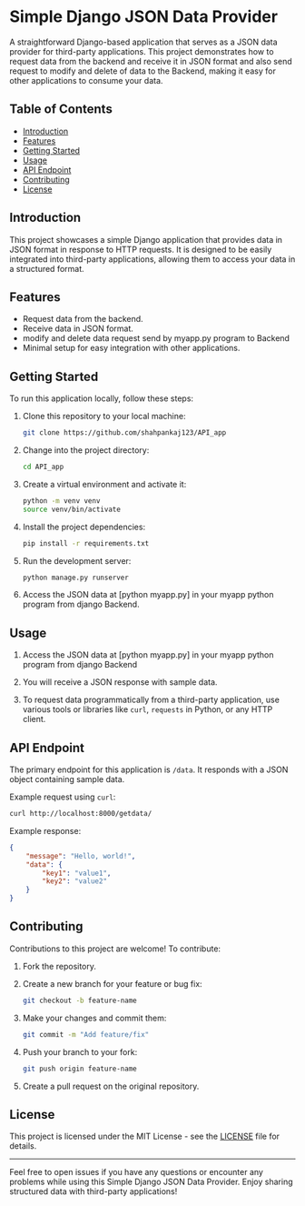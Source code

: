 # Simple Django JSON Data Provider

A straightforward Django-based application that serves as a JSON data provider for third-party applications. This project demonstrates how to request data from the backend and receive it in JSON format and also send request to modify and delete of data to the Backend, making it easy for other applications to consume your data.

## Table of Contents

- [Introduction](#introduction)
- [Features](#features)
- [Getting Started](#getting-started)
- [Usage](#usage)
- [API Endpoint](#api-endpoint)
- [Contributing](#contributing)
- [License](#license)

## Introduction

This project showcases a simple Django application that provides data in JSON format in response to HTTP requests. It is designed to be easily integrated into third-party applications, allowing them to access your data in a structured format.

## Features

- Request data from the backend.
- Receive data in JSON format.
- modify and delete data request send by myapp.py program to Backend
- Minimal setup for easy integration with other applications.

## Getting Started

To run this application locally, follow these steps:

1. Clone this repository to your local machine:

   ```bash
   git clone https://github.com/shahpankaj123/API_app
   ```

2. Change into the project directory:

   ```bash
   cd API_app
   ```

3. Create a virtual environment and activate it:

   ```bash
   python -m venv venv
   source venv/bin/activate
   ```

4. Install the project dependencies:

   ```bash
   pip install -r requirements.txt
   ```

5. Run the development server:

   ```bash
   python manage.py runserver
   ```

6. Access the JSON data at [python myapp.py] in your myapp python program from django Backend.

## Usage

1. Access the JSON data at [python myapp.py] in your myapp python program from django Backend

2. You will receive a JSON response with sample data.

3. To request data programmatically from a third-party application, use various tools or libraries like `curl`, `requests` in Python, or any HTTP client.

## API Endpoint

The primary endpoint for this application is `/data`. It responds with a JSON object containing sample data.

Example request using `curl`:

```bash
curl http://localhost:8000/getdata/
```

Example response:

```json
{
    "message": "Hello, world!",
    "data": {
        "key1": "value1",
        "key2": "value2"
    }
}
```

## Contributing

Contributions to this project are welcome! To contribute:

1. Fork the repository.

2. Create a new branch for your feature or bug fix:

   ```bash
   git checkout -b feature-name
   ```

3. Make your changes and commit them:

   ```bash
   git commit -m "Add feature/fix"
   ```

4. Push your branch to your fork:

   ```bash
   git push origin feature-name
   ```

5. Create a pull request on the original repository.

## License

This project is licensed under the MIT License - see the [LICENSE](LICENSE) file for details.

---

Feel free to open issues if you have any questions or encounter any problems while using this Simple Django JSON Data Provider. Enjoy sharing structured data with third-party applications!
